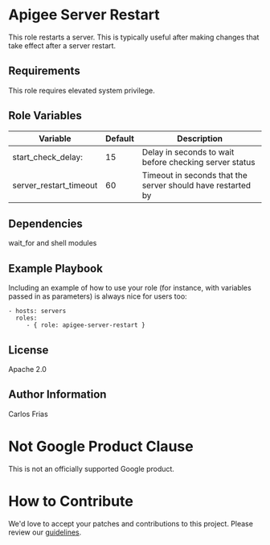 Apigee Server Restart
=========

This role restarts a server. This is typically useful after making changes that take effect after a server restart. 

Requirements
------------

This role requires elevated system privilege.

Role Variables
--------------

| Variable | Default | Description |
|---|---|---|
| start_check_delay: | 15 | Delay in seconds to wait before checking server status |
| server_restart_timeout | 60 | Timeout in seconds that the server should have restarted by  |
    

Dependencies
------------

wait_for and shell modules

Example Playbook
----------------

Including an example of how to use your role (for instance, with variables passed in as parameters) is always nice for users too:

    - hosts: servers
      roles:
         - { role: apigee-server-restart }

License
-------

Apache 2.0

Author Information
------------------

Carlos Frias


<!-- BEGIN Google Required Disclaimer -->

# Not Google Product Clause

This is not an officially supported Google product.
<!-- END Google Required Disclaimer -->
<!-- BEGIN Google How To Contribute -->
# How to Contribute

We'd love to accept your patches and contributions to this project. Please review our [guidelines](CONTRIBUTION.md).
<!-- END Google How To Contribute -->